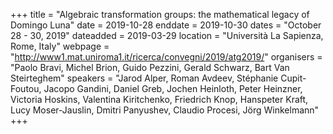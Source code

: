 +++
title = "Algebraic transformation groups: the mathematical legacy of Domingo Luna"
date = 2019-10-28
enddate = 2019-10-30
dates = "October 28 - 30, 2019"
dateadded = 2019-03-29
location = "Università La Sapienza, Rome, Italy"
webpage = "http://www1.mat.uniroma1.it/ricerca/convegni/2019/atg2019/"
organisers = "Paolo Bravi, Michel Brion, Guido Pezzini, Gerald Schwarz, Bart Van Steirteghem"
speakers = "Jarod Alper, Roman Avdeev, Stéphanie Cupit-Foutou, Jacopo Gandini, Daniel Greb, Jochen Heinloth, Peter Heinzner, Victoria Hoskins, Valentina Kiritchenko, Friedrich Knop, Hanspeter Kraft, Lucy Moser-Jauslin, Dmitri Panyushev, Claudio Procesi, Jörg Winkelmann"
+++
